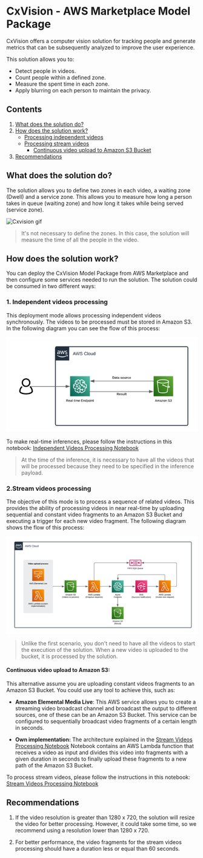 # CxVision - AWS Marketplace Model Package

CxVision offers a computer vision solution for tracking people and generate metrics that can be subsequently analyzed to improve the user experience.

This solution allows you to:

* Detect people in videos.
* Count people within a defined zone.
* Measure the spent time in each zone.
* Apply blurring on each person to maintain the privacy.


## Contents

1. [What does the solution do?](#What-does-the-solution-do?)
2. [How does the solution work?](#How-does-the-solution-work?)
    - [Processing independent videos](#1.-Processing-independent-videos)
    - [Processing stream videos](#2.-Processing-stream-videos)
        - [Continuous video upload to Amazon S3 Bucket](#Continuous-video-upload-to-Amazon-S3)
3. [Recommendations](#Recommendations)
        
## What does the solution do?

The solution allows you to define two zones in each video, a waiting zone (Dwell) and a service zone. This allows you to measure how long a person takes in queue (waiting zone) and how long it takes while being served (service zone). 

![Cxvision gif](./imgs/cxvision.gif)

> It's not necessary to define the zones. In this case, the solution will measure the time of all the people in the video.

## How does the solution work?

You can deploy the CxVision Model Package from AWS Marketplace and then configure some services needed to run the solution.
The solution could be consumed in two different ways:

### 1. Independent videos processing
This deployment mode allows processing independent videos synchronously. The videos to be processed must be stored in Amazon S3. In the following diagram you can see the flow of this process:

![Independent Videos Processing](./imgs/realtime-inference.png)

To make real-time inferences, please follow the instructions in this notebook: [Independent Videos Processing Notebook](./IndependentVideos.ipynb)

> At the time of the inference, it is necessary to have all the videos that will be processed because they need to be specified in the inference payload.

### 2.Stream videos processing
The objective of this mode is to process a sequence of related videos. This provides the ability of processing videos in near real-time by uploading sequential and constant video fragments to an Amazon S3 Bucket and executing a trigger for each new video fragment. The following diagram shows the flow of this process:

![Processing-stream-videos](./imgs/asynchronous-inference.png)

> Unlike the first scenario, you don't need to have all the videos to start the execution of the solution. When a new video is uploaded to the bucket, it is processed by the solution.

#### Continuous video upload to Amazon S3:
This alternative assume you are uploading constant videos fragments to an Amazon S3 Bucket. You could use any tool to achieve this, such as:

* **Amazon Elemental Media Live**: This AWS service allows you to create a streaming video broadcast channel and broadcast the output to different sources, one of these can be an Amazon S3 Bucket. This service can be configured to sequentially broadcast video fragments of a certain length in seconds.

* **Own implementation:** The architecture explained in the [Stream Videos Processing Notebook](./StreamVideos.ipynb) Notebook contains an AWS Lambda function that receives a video as input and divides this video into fragments with a given duration in seconds to finally upload these fragments to a new path of the Amazon S3 Bucket.

To process stream videos, please follow the instructions in this notebook:  [Stream Videos Processing Notebook](./StreamVideos.ipynb)

## Recommendations

1. If the video resolution is greater than 1280 x 720, the solution will resize the video for better processing. However, it could take some time, so we recommend using a resolution lower than 1280 x 720.

2. For better performance, the video fragments for the stream videos processing should have a duration less or equal than 60 seconds.
